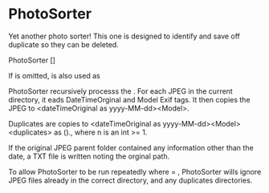 # PhotoSorter
Yet another photo sorter!  This one is designed to identify and save off duplicate so they can be deleted.

PhotoSorter <sourceFolder> [<destFolder>]

If <destFolder> is omitted, <sourceFolder> is also used as <destFolder>

PhotoSorter recursively processs the <sourceFolder>.  For each JPEG in the current directory, it eads DateTimeOrginal and Model Exif tags. 
It then copies the JPEG to <destFolder>\<dateTimeOriginal as yyyy-MM-dd>\<Model>.

Duplicates are copies to <destFolder>\<dateTimeOriginal as yyyy-MM-dd>\<Model>\<duplicates> as <orginal file base> (<n>).<orginal file extension>,
where n is an int >= 1.

If the original JPEG parent folder contained any information other than the date, a TXT file is written noting the orginal path.

To allow PhotoSorter to be run repeatedly where <destFolder> = <sourceFolder>, PhotoSorter wills ignore JPEG files already in the correct directory, and any duplicates directories.


